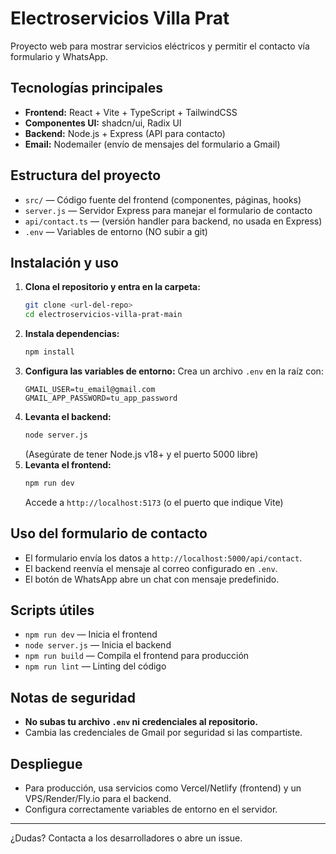 # Electroservicios Villa Prat

Proyecto web para mostrar servicios eléctricos y permitir el contacto vía formulario y WhatsApp.

## Tecnologías principales
- **Frontend:** React + Vite + TypeScript + TailwindCSS
- **Componentes UI:** shadcn/ui, Radix UI
- **Backend:** Node.js + Express (API para contacto)
- **Email:** Nodemailer (envío de mensajes del formulario a Gmail)

## Estructura del proyecto
- `src/` — Código fuente del frontend (componentes, páginas, hooks)
- `server.js` — Servidor Express para manejar el formulario de contacto
- `api/contact.ts` — (versión handler para backend, no usada en Express)
- `.env` — Variables de entorno (NO subir a git)

## Instalación y uso

1. **Clona el repositorio y entra en la carpeta:**
   ```bash
   git clone <url-del-repo>
   cd electroservicios-villa-prat-main
   ```
2. **Instala dependencias:**
   ```bash
   npm install
   ```
3. **Configura las variables de entorno:**
   Crea un archivo `.env` en la raíz con:
   ```env
   GMAIL_USER=tu_email@gmail.com
   GMAIL_APP_PASSWORD=tu_app_password
   ```
4. **Levanta el backend:**
   ```bash
   node server.js
   ```
   (Asegúrate de tener Node.js v18+ y el puerto 5000 libre)
5. **Levanta el frontend:**
   ```bash
   npm run dev
   ```
   Accede a `http://localhost:5173` (o el puerto que indique Vite)

## Uso del formulario de contacto
- El formulario envía los datos a `http://localhost:5000/api/contact`.
- El backend reenvía el mensaje al correo configurado en `.env`.
- El botón de WhatsApp abre un chat con mensaje predefinido.

## Scripts útiles
- `npm run dev` — Inicia el frontend
- `node server.js` — Inicia el backend
- `npm run build` — Compila el frontend para producción
- `npm run lint` — Linting del código

## Notas de seguridad
- **No subas tu archivo `.env` ni credenciales al repositorio.**
- Cambia las credenciales de Gmail por seguridad si las compartiste.

## Despliegue
- Para producción, usa servicios como Vercel/Netlify (frontend) y un VPS/Render/Fly.io para el backend.
- Configura correctamente variables de entorno en el servidor.

---

¿Dudas? Contacta a los desarrolladores o abre un issue.
